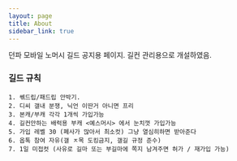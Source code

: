 ```yaml
---
layout: page
title: About
sidebar_link: true
---
```

던파 모바일 노머시 길드 공지용 페이지. 길컨 관리용으로 개설하였음.

### 길드 규칙
```
1. 쎆드립/패드립 안박기.
2. 디씨 갤내 분쟁, 닉언 이딴거 아니면 프리
3. 본캐/부캐 각각 1개씩 가입가능
4. 길컨안하는 배럭용 부캐 <예스머시> 에서 눈치껏 가입가능
5. 가입 레벨 30 (폐사가 많아서 최소컷) 그냥 열심히하면 받아준다
6. 옵톡 참여 자유(갤 ㅈ목 도킹금지, 갤길 규정 준수)
7. 1일 미접컷 (사유로 길마 또는 부길마에 쪽지 남겨주면 허가 / 재가입 가능)
```


<p class="message">
</p>
